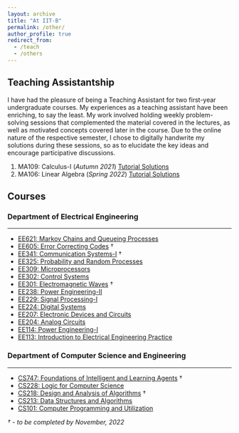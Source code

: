 ```yaml
---
layout: archive
title: "At IIT-B"
permalink: /other/
author_profile: true
redirect_from:
  - /teach
  - /others
---
```


## Teaching Assistantship

I have had the pleasure of being a Teaching Assistant for two first-year undergraduate courses. My experiences as a teaching assistant have been enriching, to say the least. My work involved holding weekly problem-solving sessions that complemented the material covered in the lectures, as well as  motivated concepts covered later in the course. Due to the online nature of the respective semester, I chose to digitally handwrite my solutions during these sessions, so as to elucidate the key ideas and encourage participative discussions.

1. MA109: Calculus-I (*Autumn 2021*) [Tutorial Solutions](https://github.com/Aayush2003/Tutorial-solutions/tree/main/MA109-2021)
2. MA106: Linear Algebra (*Spring 2022*) [Tutorial Solutions](https://github.com/Aayush2003/Tutorial-solutions/tree/main/MA106-2022)

## Courses

### Department of Electrical Engineering
-----------------------------------------

* [EE621: Markov Chains and Queueing Processes](https://www.ee.iitb.ac.in/web/academics/courses/EE621) 
* [EE605: Error Correcting Codes](https://www.ee.iitb.ac.in/web/academics/courses/EE605) †
* [EE341: Communication Systems-I](https://www.ee.iitb.ac.in/web/academics/courses/EE341) †
* [EE325: Probability and Random Processes](https://www.ee.iitb.ac.in/web/academics/courses/EE325)
* [EE309: Microprocessors](https://www.ee.iitb.ac.in/web/academics/courses/EE309)
* [EE302: Control Systems](https://www.ee.iitb.ac.in/web/academics/courses/EE302)
* [EE301: Electromagnetic Waves](https://www.ee.iitb.ac.in/web/academics/courses/EE301) †
* [EE238: Power Engineering-II](https://www.ee.iitb.ac.in/web/academics/courses/EE238)
* [EE229: Signal Processing-I](https://www.ee.iitb.ac.in/web/academics/courses/EE229)
* [EE224: Digital Systems](https://www.ee.iitb.ac.in/web/academics/courses/EE224)
* [EE207: Electronic Devices and Circuits](https://www.ee.iitb.ac.in/web/academics/courses/EE207)
* [EE204: Analog Circuits](https://www.ee.iitb.ac.in/web/academics/courses/EE204)
* [EE114: Power Engineering-I](https://www.ee.iitb.ac.in/web/academics/courses/EE114)
* [EE113: Introduction to Electrical Engineering Practice](https://www.ee.iitb.ac.in/web/academics/courses/EE113)


### Department of Computer Science and Engineering
-----------------------------------------

* [CS747: Foundations of Intelligent and Learning Agents](https://www.cse.iitb.ac.in/academics/courses.php) †
* [CS228: Logic for Computer Science](https://www.cse.iitb.ac.in/academics/courses.php) 
* [CS218: Design and Analysis of Algorithms](https://www.cse.iitb.ac.in/academics/courses.php) †
* [CS213: Data Structures and Algorithms](https://www.cse.iitb.ac.in/academics/courses.php) 
* [CS101: Computer Programming and Utilization](https://www.cse.iitb.ac.in/academics/courses.php)   
  
    
	  
*† - to be completed by November, 2022*      

